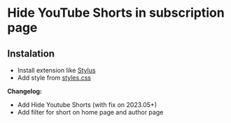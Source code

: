 # Hide YouTube Shorts in subscription page

## Instalation

- Install extension like [Stylus](https://github.com/openstyles/stylus)
- Add style from [styles.css](./styles.css)

**Changelog:**

- Add Hide Youtube Shorts (with fix on 2023.05+)
- Add filter for short on home page and author page